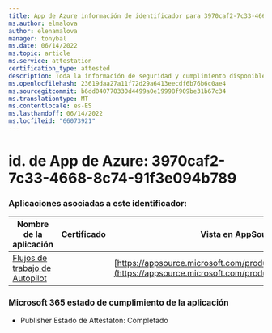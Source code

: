 ```yaml
---
title: App de Azure información de identificador para 3970caf2-7c33-4668-8c74-91f3e094b789
ms.author: elmalova
author: elenamalova
manager: tonybal
ms.date: 06/14/2022
ms.topic: article
ms.service: attestation
certification_type: attested
description: Toda la información de seguridad y cumplimiento disponible para 3970caf2-7c33-4668-8c74-91f3e094b789.
ms.openlocfilehash: 23619daa27a11f72d29a6413eecdf6b76b6c0ae4
ms.sourcegitcommit: b6dd040770330d4499a0e19998f909be31b67c34
ms.translationtype: MT
ms.contentlocale: es-ES
ms.lasthandoff: 06/14/2022
ms.locfileid: "66073921"
---
```

# <a name="azure-app-id-3970caf2-7c33-4668-8c74-91f3e094b789"></a>id. de App de Azure: 3970caf2-7c33-4668-8c74-91f3e094b789


### <a name="apps-associated-with-this-id"></a>Aplicaciones asociadas a este identificador:
| **Nombre de la aplicación** | **Certificado** | **Vista en AppSource** |
|--------------|---------------|-----------------------|
| [Flujos de trabajo de Autopilot](../forward/WA200003745.md) |  | [https://appsource.microsoft.com/product/office/WA200003745](https://appsource.microsoft.com/product/office/WA200003745) |

### <a name="microsoft-365-app-compliance-status"></a>Microsoft 365 estado de cumplimiento de la aplicación
- Publisher Estado de Attestaton: Completado
